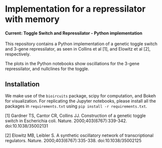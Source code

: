 # Implementation for a repressilator with memory

#### Current: Toggle Switch and Repressilator - Python implementation

This repository contains a Python implementation of a genetic toggle switch and 3-gene repressilator, as seen in Collins et al [1], and Elowitz et al [2], respectively.

The plots in the Python notebooks show oscillations for the 3-gene repressilator, and nullclines for the toggle.

## Installation
We make use of the ```bioircuits``` package, scipy for computation, and Bokeh for visualization. For replicating the Jupyter notebooks, please install all the packages in ```requirements.txt``` using ```pip install -r requirements.txt```.


[1] Gardner TS, Cantor CR, Collins JJ. Construction of a genetic toggle switch in Escherichia coli. Nature. 2000;403(6767):339-342. doi:10.1038/35002131

[2] Elowitz MB, Leibler S. A synthetic oscillatory network of transcriptional regulators. Nature. 2000;403(6767):335-338. doi:10.1038/35002125
